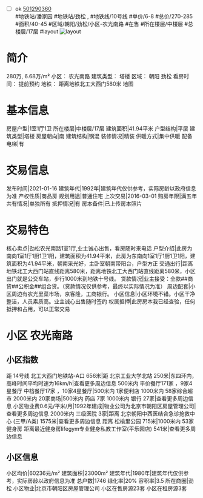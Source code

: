 - [ ] ok [501290360](https://bj.5i5j.com/ershoufang/501290360.html)  
 #地铁站/潘家园 #地铁站/劲松 ,  #地铁线/10号线
#单价/6-8 #总价/270-285 #面积/40-45   #区域/朝阳/劲松/小区-农光南路 #在售 #所在楼层/中楼层 #总楼层/17层 #layout 
![layout](http://image2a.5i5j.com/bdir/layout/65699.jpg_P5.jpg) 
# 简介 
 280万,  6.68万/m² 
小区： 农光南路
建筑类型： 塔楼
区域： 朝阳 劲松
看房时间： 提前预约
地铁： 距离地铁北工大西门580米 地图
# 基本信息 
 房屋户型|1室1厅1卫
所在楼层|中楼层/17层
建筑面积|41.94平米
户型结构|平层
建筑类型|塔楼
房屋朝向|南
建筑结构|钢混
装修情况|精装
供暖方式|集中供暖
配备电梯|有
# 交易信息 
 发布时间|2021-01-16
建筑年代|1992年|建筑年代仅供参考，实际房龄以政府信息为准
产权性质|商品房
规划用途|普通住宅
上次交易|2016-03-01
购房年限|满五年
共有情况|单独所有
抵押情况|有
房本备件|已上传房本照片
# 交易特色 
 核心卖点|劲松农光南路1室1厅,业主诚心出售，看房随时来电话
户型介绍|此房为南向1室1厅1厨1卫1阳，建筑面积为41.94平米，此房为东南向1室1厅1厨1卫1阳，建筑面积为41.94平米，朝南采光好，主卧室朝南带阳台，户型方正
交通出行|距离地铁北工大西门站直线距离580米，距离地铁北工大西门站直线距离580米，小区出门就是公交车站，步行1000米到地铁十号线。
贷款情况|业主接受：全款##商贷##公积金##组合贷。（贷款情况仅供参考，最终以实际情况为准）
周边配套|小区周边有农光里菜市场，京客隆，工商银行。
小区信息|小区环境不错。小区干净整洁，人员素质高。业主诚心出售随时签约
权属抵押|此房房本我已经查验，任何抵押和占用，可以正常交易
# 小区 农光南路
## 小区指数 
 距 14号线 北工大西门地铁站-A口 656米|距 北京工业大学北站 250米|东四环内， 高峰时间平均时速为16km/h|查看更多周边信息
500米内 平价餐厅171家 ，9家4星餐厅
中档餐厅17家 ，10家4星餐厅|500米内 1家便利店
1000米内 58家综合超市
2000米内 20家商场|500米内 药店 7家
1000米内 银行 27家|查看更多周边信息
小区物业费0.6元/平米/月|1992年建成|物业公司为北京市朝阳区房屋管理公司|查看更多周边信息
2000米内 三级医院 3家|距离 北京朝阳中西医结合急诊抢救中心 (三甲/A类) 1575米|查看更多周边信息
距离 松榆里公园 715米|1000米内 53家 健身房
距离最近健身房lifegym专业健身私教工作室(平乐园店) 541米|查看更多周边信息
## 小区信息 
 小区均价|60236元/m²
建筑面积|23000m²
建筑年代|1980年|建筑年代仅供参考，实际房龄以政府信息为准
总户数|1746
绿化率|20%
容积率|3.5
所在商圈|劲松
小区物业|北京市朝阳区房屋管理公司
小区在售房源23套
小区在租房源3套
